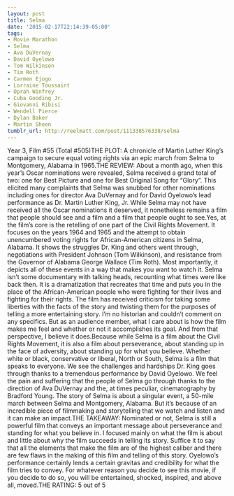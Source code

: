 ```yaml
---
layout: post
title: Selma
date: '2015-02-17T22:14:39-05:00'
tags:
- Movie Marathon
- Selma
- Ava DuVernay
- David Oyelowo
- Tom Wilkinson
- Tim Roth
- Carmen Ejogo
- Lorraine Toussaint
- Oprah Winfrey
- Cuba Gooding Jr.
- Giovanni Ribisi
- Wendell Pierce
- Dylan Baker
- Martin Sheen
tumblr_url: http://reelmatt.com/post/111338576338/selma
---
```

Year 3, Film #55 (Total #505)THE PLOT: A chronicle of Martin Luther King’s campaign to secure equal voting rights via an epic march from Selma to Montgomery, Alabama in 1965.THE REVIEW: About a month ago, when this year’s Oscar nominations were revealed, Selma received a grand total of two: one for Best Picture and one for Best Original Song for “Glory”. This elicited many complaints that Selma was snubbed for other nominations including ones for director Ava DuVernay and for David Oyelowo’s lead performance as Dr. Martin Luther King, Jr. While Selma may not have received all the Oscar nominations it deserved, it nonetheless remains a film that people should see and a film and a film that people ought to see.Yes, at the film’s core is the retelling of one part of the Civil Rights Movement. It focuses on the years 1964 and 1965 and the attempt to obtain unencumbered voting rights for African-American citizens in Selma, Alabama. It shows the struggles Dr. King and others went through, negotiations with President Johnson (Tom Wilkinson), and resistance from the Governor of Alabama George Wallace (Tim Roth). Most importantly, it depicts all of these events in a way that makes you want to watch it. Selma isn’t some documentary with talking heads, recounting what times were like back then. It is a dramatization that recreates that time and puts you in the place of the African-American people who were fighting for their lives and fighting for their rights. The film has received criticism for taking some liberties with the facts of the story and twisting them for the purposes of telling a more entertaining story. I’m no historian and couldn’t comment on any specifics. But as an audience member, what I care about is how the film makes me feel and whether or not it accomplishes its goal. And from that perspective, I believe it does.Because while Selma is a film about the Civil Rights Movement, it is also a film about perseverance, about standing up in the face of adversity, about standing up for what you believe. Whether white or black, conservative or liberal, North or South, Selma is a film that speaks to everyone. We see the challenges and hardships Dr. King goes through thanks to a tremendous performance by David Oyelowo. We feel the pain and suffering that the people of Selma go through thanks to the direction of Ava DuVernay and the, at times peculiar, cinematography by Bradford Young. The story of Selma is about a singular event, a 50-mile march between Selma and Montgomery, Alabama. But it’s because of an incredible piece of filmmaking and storytelling that we watch and listen and it can make an impact.THE TAKEAWAY: Nominated or not, Selma is still a powerful film that conveys an important message about perseverance and standing for what you believe in. I focused mainly on what the film is about and little about why the film succeeds in telling its story. Suffice it to say that all the elements that make the film are of the highest caliber and there are few flaws in the making of this film and telling of this story. Oyelowo’s performance certainly lends a certain gravitas and credibility for what the film tries to convey. For whatever reason you decide to see this movie, if you decide to do so, you will be entertained, shocked, inspired, and above all, moved.THE RATING: 5 out of 5
